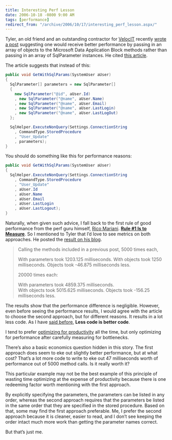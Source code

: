 ```yaml
---
title: Interesting Perf Lesson
date: 2006-10-18 -0800 9:00 AM
tags: [performance]
redirect_from: "/archive/2006/10/17/interesting_perf_lesson.aspx/"
---
```


Tyler, an old friend and an outstanding contractor for
[VelocIT](http://veloc-it.com/ "My Company") recently [wrote a
post](http://selectsoftwarethoughtsfromtyler.blogspot.com/2006/10/pass-parameters-as-objects-to-ms-data.html "Pass Parameters As Objects")
suggesting one would receive better performance by passing in an array
of objects to the Microsoft Data Application Block methods rather than
passing in an array of SqlParameter instances. He cited [this
article](http://www.informit.com/guides/content.asp?g=dotnet&seqNum=339&rl=1 "Informit .NET Reference Guide").

The article suggests that instead of this:

```csharp
public void GetWithSqlParams(SystemUser aUser)
{
  SqlParameter[] parameters = new SqlParameter[]
  {
    new SqlParameter("@id", aUser.Id)
    , new SqlParameter("@name", aUser.Name)
    , new SqlParameter("@name", aUser.Email)
    , new SqlParameter("@name", aUser.LastLogin)
    , new SqlParameter("@name", aUser.LastLogOut)
  };

  SqlHelper.ExecuteNonQuery(Settings.ConnectionString
    , CommandType.StoredProcedure
    , "User_Update"
    , parameters);
}
```

You should do something like this for performance reasons:

```csharp
public void GetWithSqlParams(SystemUser aUser)
{
  SqlHelper.ExecuteNonQuery(Settings.ConnectionString
    , CommandType.StoredProcedure
    , "User_Update"
    , aUser.Id
    , aUser.Name
    , aUser.Email
    , aUser.LastLogin
    , aUser.LastLogout);
}
```

Naturally, when given such advice, I fall back to the first rule of good
performance from the perf guru himself, [Rico
Mariani](http://blogs.msdn.com/ricom/default.aspx "Rico Mariani’s blog").
**[Rule \#1 Is to
Measure](http://blogs.msdn.com/ricom/archive/2003/12/02/40779.aspx "Good Talk On Performance Culture")**.
So I mentioned to Tyler that I’d love to see metrics on both approaches.
He posted the [result on his
blog](http://selectsoftwarethoughtsfromtyler.blogspot.com/2006/10/performance-follow-up-sqlhelper-object.html "Performance Follow Up").

> Calling the methods included in a previous post, 5000 times each,
>
> With parameters took 1203.125 milliseconds.
> With objects took 1250 milliseconds. 
> Objects took -46.875 milliseconds less.
>
> 20000 times each:
>
> With parameters took 4859.375 milliseconds.  
> With objects took 5015.625 milliseconds.
> Objects took -156.25 milliseconds less.

The results show that the performance difference is negligible. However,
even before seeing the performance results, I would agree with the
article to choose the second approach, but for different reasons. It
results in a lot less code. As I have [said
before](https://haacked.com/archive/2006/08/09/ASP.NETSupervisingControllerModelViewPresenterFromSchematicToUnitTestsToCode.aspx "Model-View-Presenter"),
**Less code is better code**.

I tend to prefer [optimizing for
productivity](https://haacked.com/archive/2006/09/13/Premature_Optimization_Considered_Healthy.aspx "Premature Optimization Healthy")
all the time, but only optimizing for performance after carefully
measuring for bottlenecks.

There’s also a basic economics question hidden in this story. The first
approach does seem to eke out slightly better performance, but at what
cost? That’s a lot more code to write to eke out 47 milliseconds worth
of performance out of 5000 method calls. Is it really worth it?

This particular example may not be the best example of this principle of
wasting time optimizing at the expense of productivity because there is
one redeeming factor worth mentioning with the first approach.

By explicitly specifying the parameters, the parameters can be listed in
any order, whereas the second approach requires that the parameters be
listed in the same order that they are specified in the stored
procedure. Based on that, some may find the first approach preferable.
Me, I prefer the second approach because it is cleaner, easier to read,
and I don’t see keeping the order intact much more work than getting the
parameter names correct.

But that’s just me.
